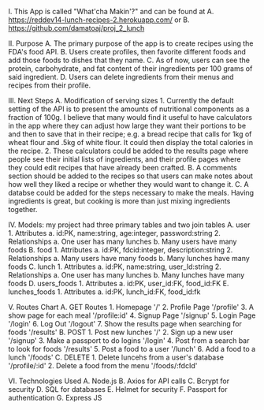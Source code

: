 I. This App is called "What'cha Makin'?" and can be found at 
    A. https://reddev14-lunch-recipes-2.herokuapp.com/ or 
    B. https://github.com/damatoaj/proj_2_lunch

II. Purpose
    A. The primary purpose of the app is to create recipes using the FDA's food API.
    B. Users create profiles, then favorite different foods and add those foods to dishes that they name.
    C. As of now, users can see the protein, carbohydrate, and fat content of their ingredients per 100 grams of said ingredient.
    D. Users can delete ingredients from their menus and recipes from their profile.

III. Next Steps
    A. Modification of serving sizes
        1. Currently the default setting of the API is to present the amounts of nutritional components as a fraction of 100g. I believe that many would find it useful to have calculators in the app where they can adjust how large they want their portions to be and then to save that in their recipe; e.g. a bread recipe that calls for 1kg of wheat flour and .5kg of white flour. It could then display the total calories in the recipe.
        2. These calculators could be added to the results page where people see their initial lists of ingredients, and their profile pages where they could edit recipes that have already been crafted.
    B. A comments section should be added to the recipes so that users can make notes about how well they liked a recipe or whether they would want to change it.
    C. A databse could be added for the steps necessary to make the meals. Having ingredients is great, but cooking is more than just mixing ingredients together.

IV. Models: my project had three primary tables and two join tables
    A. user
        1. Attributes
            a. id:PK, name:string, age:integer, password:string
        2. Relationships
            a. One user has many lunches
            b. Many users have many foods
    B. food
        1. Attributes
            a. id:PK, fdcid:integer, description:string
        2. Relationships
            a. Many users have many foods
            b. Many lunches have many foods
    C. lunch
        1. Attributes
            a. id:PK, name:string, user_Id:string
        2. Relationships
            a. One user has many lunches
            b. Many lunches have many foods
    D. users_foods
        1. Attributes
            a. id:PK, user_id:FK, food_id:FK
    E. lunches_foods
        1. Attributes
            a. id:PK, lunch_id:FK, food_id:fk

V. Routes Chart
    A. GET Routes
        1. Homepage '/'
        2. Profile Page '/profile'
        3. A show page for each meal '/profile:id'
        4. Signup Page '/signup'
        5. Login Page '/login'
        6. Log Out '/logout'
        7. Show the results page when searching for foods '/results'
    B. POST
        1. Post new lunches '/'
        2. Sign up a new user '/signup'
        3. Make a passport to do logins '/login'
        4. Post from a search bar to look for foods '/results'
        5.  Post a food to a user '/lunch'
        6. Add a food to a lunch '/foods'
    C. DELETE
        1. Delete luncehs from a user's database '/profile/:id'
        2. Delete a food from the menu '/foods/:fdcId'

VI. Technologies Used
    A. Node.js
    B. Axios for API calls
    C. Bcrypt for security
    D. SQL for databases
    E. Helmet for security
    F. Passport for authentication
    G. Express JS


